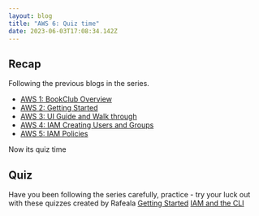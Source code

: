 ```yaml
---
layout: blog
title: "AWS 6: Quiz time"
date: 2023-06-03T17:08:34.142Z
---
```


## Recap

Following the previous blogs in the series.

- [AWS 1: BookClub Overview](https://magicishaqblog.netlify.app/aws/)
- [AWS 2: Getting Started](https://magicishaqblog.netlify.app/2023-01-23-aws-2-getting-started/)
- [AWS 3: UI Guide and Walk through](https://magicishaqblog.netlify.app/2023-01-27-aws-3-UI-guide-and-walkthrough)
- [AWS 4: IAM Creating Users and Groups](https://magicishaqblog.netlify.app/2023-01-28-aws-4-IAM)
- [AWS 5: IAM Policies](https://magicishaqblog.netlify.app/2023-02-03-aws-5-IAM-polices)

Now its quiz time

## Quiz

Have you been following the series carefully, practice - try your luck out with these quizzes created by Rafeala
[Getting Started](https://quizlet.com/gb/770146831/getting-started-with-aws-flash-cards/)
[IAM and the CLI](https://quizlet.com/gb/770164317/iam-aws-cli-flash-cards/)

